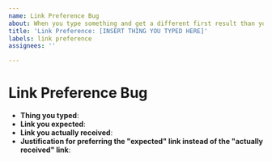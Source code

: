 ```yaml
---
name: Link Preference Bug
about: When you type something and get a different first result than you expected
title: 'Link Preference: [INSERT THING YOU TYPED HERE]'
labels: link preference
assignees: ''

---
```


# Link Preference Bug
<!-- Note that these are sometimes tricky to adjust and also potentially subjective,
       but if you make your case I'd be happy to try to accommodate you. -->
- **Thing you typed**:
- **Link you expected**:
- **Link you actually received**:
- **Justification for preferring the "expected" link instead of the "actually received" link**:
